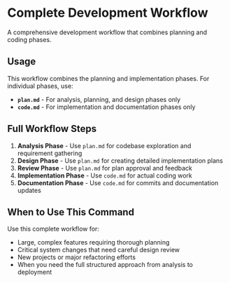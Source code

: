 # Complete Development Workflow

A comprehensive development workflow that combines planning and coding phases.

## Usage

This workflow combines the planning and implementation phases. For individual phases, use:

* **`plan.md`** - For analysis, planning, and design phases only
* **`code.md`** - For implementation and documentation phases only

## Full Workflow Steps

1. **Analysis Phase** - Use `plan.md` for codebase exploration and requirement gathering
2. **Design Phase** - Use `plan.md` for creating detailed implementation plans  
3. **Review Phase** - Use `plan.md` for plan approval and feedback
4. **Implementation Phase** - Use `code.md` for actual coding work
5. **Documentation Phase** - Use `code.md` for commits and documentation updates

## When to Use This Command

Use this complete workflow for:
- Large, complex features requiring thorough planning
- Critical system changes that need careful design review
- New projects or major refactoring efforts
- When you need the full structured approach from analysis to deployment